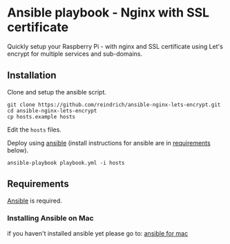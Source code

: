 # Ansible playbook - Nginx with SSL certificate
Quickly setup your Raspberry Pi - with nginx and SSL certificate using Let's encrypt for multiple services and sub-domains.

## Installation

Clone and setup the ansible script. 

```
git clone https://github.com/reindrich/ansible-nginx-lets-encrypt.git
cd ansible-nginx-lets-encrypt
cp hosts.example hosts
```

Edit the `hosts` files.

Deploy using [ansible](http://www.ansible.com) (install instructions for ansible are in [requirements](#requirements) below).

```
ansible-playbook playbook.yml -i hosts
```

## Requirements
[Ansible](http://www.ansible.com/) is required. 

### Installing Ansible on Mac
if you haven't installed ansible yet please go to: [ansible for mac](http://docs.ansible.com/ansible/latest/installation_guide/intro_installation.html#latest-releases-via-pip)
